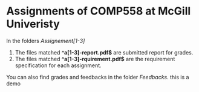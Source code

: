 # Assignments of COMP558 at McGill Univeristy
In the folders *Assignement[1-3]* 

1. The files matched **^a[1-3]-report.pdf$** are submitted report for grades.
2. The files matched **^a[1-3]-rquirement.pdf$** are the requirement specification for each assignment.

You can also find grades and feedbacks in the folder *Feedbacks*.
this is a demo




